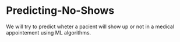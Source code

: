 # Predicting-No-Shows
We will try to predict wheter a pacient will show up or not in a medical appointement using ML algorithms.


